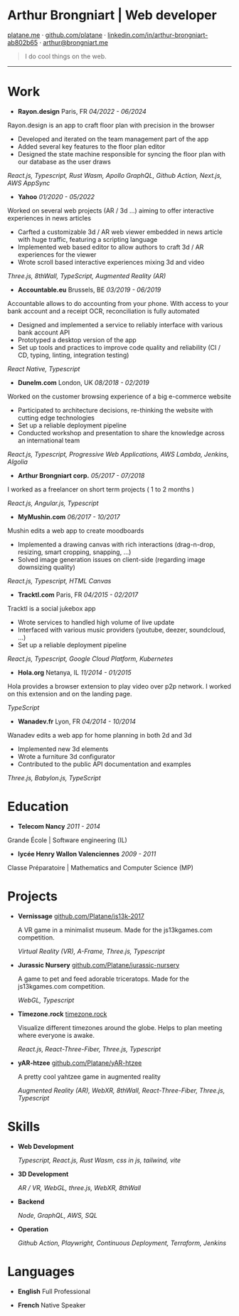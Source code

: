 # Arthur Brongniart | Web developer

[platane.me](https://platane.me) · [github.com/platane](https://github.com/platane) · [linkedin.com/in/arthur-brongniart-ab802b65](https://linkedin.com/in/arthur-brongniart-ab802b65) · [arthur@brongniart.me](mailto:arthur@brongniart.me)

> I do cool things on the web.

---

# Work

-  **Rayon.design**
  Paris, FR _04/2022 - 06/2024_

  Rayon.design is an app to craft floor plan with precision in the browser
  - Developed and iterated on the team management part of the app
  - Added several key features to the floor plan editor
  - Designed the state machine responsible for syncing the floor plan with our database as the user draws

  _React.js, Typescript, Rust Wasm, Apollo GraphQL, Github Action, Next.js, AWS AppSync_

-  **Yahoo**
  _01/2020 - 05/2022_

  Worked on several web projects (AR / 3d …) aiming to offer interactive experiences in news articles
  - Carfted a customizable 3d / AR web viewer embedded in news article with huge traffic, featuring a scripting language
  - Implemented web based editor to allow authors to craft 3d / AR experiences for the viewer
  - Wrote scroll based interactive experiences mixing 3d and video

  _Three.js, 8thWall, TypeScript, Augmented Reality (AR)_

-  **Accountable.eu**
  Brussels, BE _03/2019 - 06/2019_

  Accountable allows to do accounting from your phone. With access to your bank account and a receipt OCR, reconciliation is fully automated
  - Designed and implemented a service to reliably interface with various bank account API
  - Prototyped a desktop version of the app
  - Set up tools and practices to improve code quality and reliability (CI / CD, typing, linting, integration testing)

  _React Native, Typescript_

-  **Dunelm.com**
  London, UK _08/2018 - 02/2019_

  Worked on the customer browsing experience of a big e-commerce website
  - Participated to architecture decisions, re-thinking the website with cutting edge technologies
  - Set up a reliable deployment pipeline
  - Conducted workshop and presentation to share the knowledge across an international team

  _React.js, Typescript, Progressive Web Applications, AWS Lambda, Jenkins, Algolia_

-  **Arthur Brongniart corp.**
  _05/2017 - 07/2018_

  I worked as a freelancer on short term projects ( 1 to 2 months )

  _React.js, Angular.js, Typescript_

-  **MyMushin.com**
  _06/2017 - 10/2017_

  Mushin edits a web app to create moodboards
  - Implemented a drawing canvas with rich interactions (drag-n-drop, resizing, smart cropping, snapping, …)
  - Solved image generation issues on client-side (regarding image downsizing quality)

  _React.js, Typescript, HTML Canvas_

-  **Tracktl.com**
  Paris, FR _04/2015 - 02/2017_

  Tracktl is a social jukebox app
  - Wrote services to handled high volume of live update
  - Interfaced with various music providers (youtube, deezer, soundcloud, …)
  - Set up a reliable deployment pipeline

  _React.js, Typescript, Google Cloud Platform, Kubernetes_

-  **Hola.org**
  Netanya, IL _11/2014 - 01/2015_

  Hola provides a browser extension to play video over p2p network. I worked on this extension and on the landing page.

  _TypeScript_

-  **Wanadev.fr**
  Lyon, FR _04/2014 - 10/2014_

  Wanadev edits a web app for home planning in both 2d and 3d
  - Implemented new 3d elements
  - Wrote a furniture 3d configurator
  - Contributed to the public API documentation and examples

  _Three.js, Babylon.js, TypeScript_


# Education

-  **Telecom Nancy** _2011 - 2014_

  Grande École | Software engineering (IL)

-  **lycée Henry Wallon Valenciennes** _2009 - 2011_

  Classe Préparatoire | Mathematics and Computer Science (MP)

# Projects

- **Vernissage** [github.com/Platane/js13k-2017](https://github.com/Platane/js13k-2017)

  A VR game in a minimalist museum. Made for the js13kgames.com competition.

  _Virtual Reality (VR), A-Frame, Three.js, Typescript_

- **Jurassic Nursery** [github.com/Platane/jurassic-nursery](https://github.com/Platane/jurassic-nursery)

  A game to pet and feed adorable triceratops. Made for the js13kgames.com competition.

  _WebGL, Typescript_

- **Timezone.rock** [timezone.rock](https://timezone.rock)

  Visualize different timezones around the globe. Helps to plan meeting where everyone is awake.

  _React.js, React-Three-Fiber, Three.js, Typescript_

- **yAR-htzee** [github.com/Platane/yAR-htzee](https://github.com/Platane/yAR-htzee)

  A pretty cool yahtzee game in augmented reality

  _Augmented Reality (AR), WebXR, 8thWall, React-Three-Fiber, Three.js, Typescript_

# Skills

- **Web Development**

  _Typescript, React.js, Rust Wasm, css in js, tailwind, vite_

- **3D Development**

  _AR / VR, WebGL, three.js, WebXR, 8thWall_

- **Backend**

  _Node, GraphQL, AWS, SQL_

- **Operation**

  _Github Action, Playwright, Continuous Deployment, Terraform, Jenkins_

# Languages

- **English** Full Professional

- **French** Native Speaker

